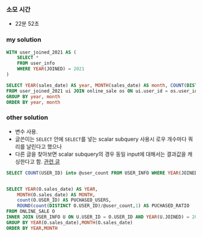 ### 소모 시간
- 22분 52초

### my solution
```sql
WITH user_joined_2021 AS (
    SELECT *
    FROM user_info
    WHERE YEAR(JOINED) = 2021
)

SELECT YEAR(sales_date) AS year, MONTH(sales_date) AS month, COUNT(DISTINCT ui.user_id) AS puchased_users, ROUND(COUNT(DISTINCT ui.user_id) / (SELECT COUNT(*) FROM user_joined_2021), 1) AS puchased_ratio
FROM user_joined_2021 ui JOIN online_sale os ON ui.user_id = os.user_id
GROUP BY year, month
ORDER BY year, month
```

### other solution
- 변수 사용.
- 글쓴이는 `SELECT` 안에 `SELECT`를 넣는 scalar subquery 사용시 로우 개수마다 쿼리를 날린다고 했으나
- 다른 글을 찾아보면 scalar subquery의 경우 동일 input에 대해서는 결과값을 캐싱한다고 함. [관련 글](https://kimdubi.github.io/mysql/subquery_tuning/)
```sql
SELECT COUNT(USER_ID) into @user_count FROM USER_INFO WHERE YEAR(JOINED) = 2021;


SELECT YEAR(O.sales_date) AS YEAR,
    MONTH(O.sales_date) AS MONTH, 
    count(O.USER_ID) AS PUCHASED_USERS, 
    ROUND(count(DISTINCT O.USER_ID)/@user_count,1) AS PUCHASED_RATIO
FROM ONLINE_SALE O
INNER JOIN USER_INFO U ON U.USER_ID = O.USER_ID AND YEAR(U.JOINED) = 2021
GROUP BY YEAR(O.sales_date),MONTH(O.sales_date)
ORDER BY YEAR,MONTH
```
